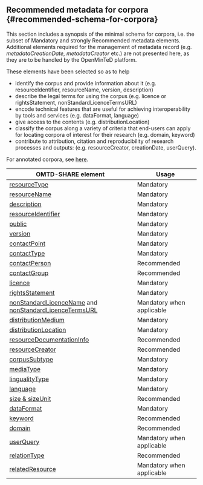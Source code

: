 ## ​Recommended metadata for corpora {#recommended-schema-for-corpora}

This section includes a synopsis of the minimal schema for corpora, i.e. the subset of Mandatory and strongly Recommended metadata elements. Additional elements required for the management of metadata record \(e.g. _metadataCreationDate, metadataCreator_ etc.\) are not presented here, as they are to be handled by the OpenMinTeD platform.

These elements have been selected so as to help

* identify the corpus and provide information about it \(e.g. resourceIdentifier, resourceName, version, description\)
* describe the legal terms for using the corpus \(e.g. licence or rightsStatement, nonStandardLicenceTermsURL\)
* encode  technical features that are useful for achieving interoperability by tools and services \(e.g. dataFormat, language\)
* give access to the contents \(e.g. distributionLocation\)
* classify the corpus along a variety of criteria that end-users can apply for locating corpora of interest for their research \(e.g. domain, keyword\)
* contribute to attribution, citation and reproducibility of research processes and outputs: \(e.g. resourceCreator, creationDate, userQuery\).

For annotated corpora, see [here](metadata-schema-for-annotated-corpora.md).

| **OMTD-SHARE element** | **Usage** |
| --- | --- |
| [resourceType](/corpora_resourceType.md) | Μandatory |
| [resourceName](/corpora_resourceName.md) | Μandatory |
| [description](/corpora_description.md) | Μandatory |
| [resourceIdentifier](/corpora_identifier.md) | Μandatory |
| [public](/public.md) | Mandatory |
| [version](/version.md) | Mandatory |
| [contactPoint](/contactpoint.md) | Mandatory |
| [contactType](/contacttype.md) | Mandatory |
| [contactPerson](/contactPerson.md) | Recommended |
| [contactGroup](/contactGroup.md) | Recommended |
| [licence](/licence.md) | Mandatory |
| [rightsStatement](/rightsStatement.md) | Mandatory |
| [nonStandardLicenceName](/nonStandardLicenceName.md) and  [nonStandardLicenceTermsURL](/nonStandardLicenceTermsURL.md) | Mandatory when applicable |
| [distributionMedium](/distributionMedium.md) | Mandatory |
| [distributionLocation](/distributionLocation.md) | Mandatory |
| [resourceDocumentationInfo](/resourcedocumentationinfo.md) | Recommended |
| [resourceCreator](/resourceCreator.md) | Recommended |
| [corpusSubtype](/corpora_corpusSubtype.md) | Μandatory |
| [mediaType](/corpora_mediaType.md) | Μandatory |
| [lingualityType](/corpora_lingualityType.md) | Mandatory |
| [language](/corpora_language.md) | Mandatory |
| [size & sizeUnit](/corpora_size.md) | Recommended |
| [dataFormat](/dataFormat.md) | Mandatory |
| [keyword](/keyword.md) | Recommended |
| [domain](/domain.md) | Recommended |
| [userQuery](/corpora_userQuery.md) | Μandatory when applicable |
| [relationType](/relationType.md) | Recommended |
| [relatedResource](/relatedResource.md) | Mandatory when applicable |




